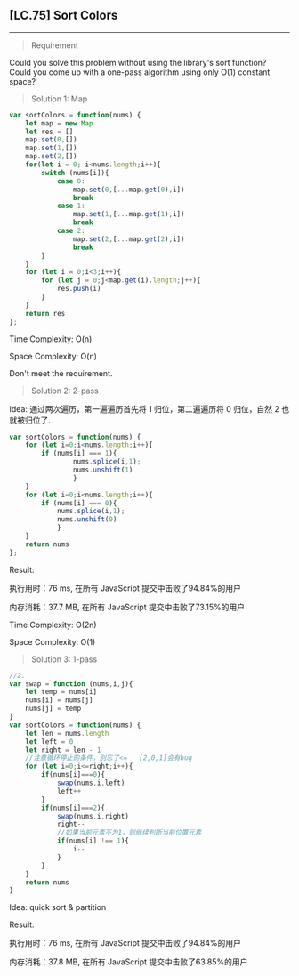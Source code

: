 ## [LC.75] Sort Colors

***

> Requirement

Could you solve this problem without using the library's sort function?
Could you come up with a one-pass algorithm using only O(1) constant space?

> Solution 1: Map

```js
var sortColors = function(nums) {
    let map = new Map
    let res = []
    map.set(0,[])
    map.set(1,[])
    map.set(2,[])
    for(let i = 0; i<nums.length;i++){
        switch (nums[i]){
            case 0: 
                map.set(0,[...map.get(0),i])
                break
            case 1: 
                map.set(1,[...map.get(1),i])
                break
            case 2: 
                map.set(2,[...map.get(2),i])
                break
        }
    }
    for (let i = 0;i<3;i++){
        for (let j = 0;j<map.get(i).length;j++){
            res.push(i)
        }
    }
    return res
};
```

Time Complexity: O(n)

Space Complexity: O(n)

Don't meet the requirement.

> Solution 2: 2-pass

Idea:  通过两次遍历，第一遍遍历首先将 1 归位，第二遍遍历将 0 归位，自然 2 也就被归位了.

```js
var sortColors = function(nums) {
    for (let i=0;i<nums.length;i++){
        if (nums[i] === 1){
                nums.splice(i,1);
                nums.unshift(1)            
                }
    }
    for (let i=0;i<nums.length;i++){
        if (nums[i] === 0){
            nums.splice(i,1);
            nums.unshift(0)
            }
    }
    return nums
};
```

Result:

执行用时：76 ms, 在所有 JavaScript 提交中击败了94.84%的用户

内存消耗：37.7 MB, 在所有 JavaScript 提交中击败了73.15%的用户

Time Complexity: O(2n)

Space Complexity: O(1)

> Solution 3: 1-pass

```js
//2.
var swap = function (nums,i,j){
    let temp = nums[i]
    nums[i] = nums[j]
    nums[j] = temp
}
var sortColors = function(nums) {
    let len = nums.length
    let left = 0
    let right = len - 1
    //注意循环停止的条件，别忘了<=   [2,0,1]会有bug
    for (let i=0;i<=right;i++){
        if(nums[i]===0){
            swap(nums,i,left)
            left++
        }
        if(nums[i]===2){
            swap(nums,i,right)
            right--
            //如果当前元素不为1，则继续判断当前位置元素
            if(nums[i] !== 1){
                i--
            }
        }
    }
    return nums
}
```

Idea: quick sort & partition

Result:

执行用时：76 ms, 在所有 JavaScript 提交中击败了94.84%的用户

内存消耗：37.8 MB, 在所有 JavaScript 提交中击败了63.85%的用户
